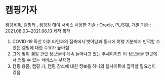 # 캠핑가자
캠핑용품, 캠핑카 , 캠핑장 대여 서비스
사용한 기술 : Oracle, PL/SQL
개발 기술 : 2021.08.03~2021.08.13
제작 목적 
  1. COVID-19 확산 이후 타인과의 접촉에서 벗어남과 동시에 여행 기분까지 만끽할 수 있는 캠핑에 대한 수요가 높아짐
  2. 그에 맞춰 캠핑 관련 정보들이 계속 늘어나고 있는 추세이지만 이 정보들을 한곳에서 접할 수 있는 서비스는 부재함
  3. 캠핑 용품, 캠핑 카, 캠핑 장소에 대한 정보를 하나의 웹사이트에 집약할 필요성이 있음
